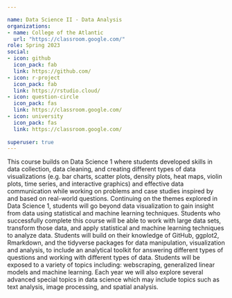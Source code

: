 ```yaml
---

name: Data Science II - Data Analysis
organizations:
- name: College of the Atlantic
  url: "https://classroom.google.com/"
role: Spring 2023
social:
- icon: github
  icon_pack: fab
  link: https://github.com/
- icon: r-project
  icon_pack: fab
  link: https://rstudio.cloud/
- icon: question-circle
  icon_pack: fas
  link: https://classroom.google.com/
- icon: university
  icon_pack: fas
  link: https://classroom.google.com/
  
superuser: true
---
```


This course builds on Data Science 1 where students developed skills in data collection, data cleaning, and creating different types of data visualizations (e.g. bar charts, scatter plots, density plots, heat maps, violin plots, time series, and interactive graphics) and effective data communication while working on problems and case studies inspired by and based on real-world questions. Continuing on the themes explored in Data Science 1, students will go beyond data visualization to gain insight from data using statistical and machine learning techniques. Students who successfully complete this course will be able to work with large data sets, transform those data, and apply statistical and machine learning techniques to analyze data. Students will build on their knowledge of GitHub, ggplot2, Rmarkdown, and the tidyverse packages for data manipulation, visualization and analysis, to include an analytical toolkit for answering different types of questions and working with different types of data. Students will be exposed to a variety of topics including: webscraping, generalized linear models and machine learning. Each year we will also explore several advanced special topics in data science which may include topics such as text analysis, image processing, and spatial analysis.
